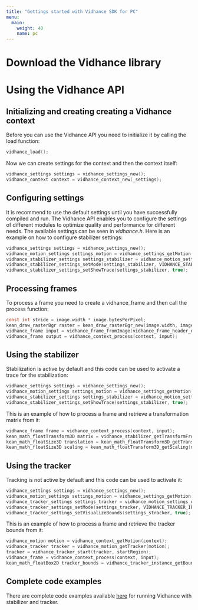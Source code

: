 ```yaml
---
title: "Gettings started with Vidhance SDK for PC"
menu:
  main:
    weight: 40
    name: pc
---
```

# Download the Vidhance library
# Using the Vidhance API
## Initializing and creating creating a Vidhance context
Before you can use the Vidhance API you need to initialize it by calling the load function:
```c
vidhance_load();
```
Now we can create settings for the context and then the context itself:
```c
vidhance_settings settings = vidhance_settings_new();
vidhance_context context = vidhance_context_new(_settings);
```
## Configuring settings
It is recommend to use the default settings until you have successfully compiled and run. The Vidhance API enables you to configure the settings of different modules to optimize quality and performance for different needs. The available settings can be seen in *vidhance.h*. Here is an example on how to configure stabilizer settings:
```c
vidhance_settings settings = vidhance_settings_new();
vidhance_motion_settings settings_motion = vidhance_settings_getMotion(settings);
vidhance_stabilizer_settings settings_stabilizer = vidhance_motion_settings_getStabilize(settings_motion);
vidhance_stabilizer_settings_setMode(settings_stabilizer, VIDHANCE_STABILIZE_MODE_OPTICALFLOW);
vidhance_stabilizer_settings_setShowTrace(settings_stabilizer, true);
```
## Processing frames
To process a frame you need to create a vidhance_frame and then call the process function:
```c
const int stride = image.width * image.bytesPerPixel;
kean_draw_rasterBgr raster = kean_draw_rasterBgr_new(image.width, image.height, stride, image.data);
vidhance_frame input = vidhance_frame_fromImage(vidhance_frame_header_default(), raster);
vidhance_frame output = vidhance_context_process(context, input);
```
## Using the stabilizer
Stabilization is active by default and this code can be used to activate a trace for the stabilization:
```c
vidhance_settings settings = vidhance_settings_new();
vidhance_motion_settings settings_motion = vidhance_settings_getMotion(settings);
vidhance_stabilizer_settings settings_stabilizer = vidhance_motion_settings_getStabilize(settings_motion);
vidhance_stabilizer_settings_setShowTrace(settings_stabilizer, true);
```
This is an example of how to process a frame and retrieve a transformation matrix from it:
```c
vidhance_frame frame = vidhance_context_process(context, input);
kean_math_floatTransform3D matrix = vidhance_stabilizer_getTransformFromFrame(frame);
kean_math_floatSize3D translation = kean_math_floatTransform3D_getTranslation(matrix);
kean_math_floatSize3D scaling = kean_math_floatTransform3D_getScaling(matrix);
```
## Using the tracker
Tracking is not active by default and this code can be used to activate it:
```c
vidhance_settings settings = vidhance_settings_new();
vidhance_motion_settings settings_motion = vidhance_settings_getMotion(settings);
vidhance_tracker_settings settings_tracker = vidhance_motion_settings_getTracker(settings_motion);
vidhance_tracker_settings_setMode(settings_tracker, VIDHANCE_TRACKER_IR);
vidhance_tracker_settings_setVisualizeBounds(settings_stracker, true);
```
This is an example of how to process a frame and retrieve the tracker bounds from it:
```c
vidhance_motion motion = vidhance_context_getMotion(context);
vidhance_tracker tracker = vidhance_motion_getTracker(motion);
tracker = vidhance_tracker_start(tracker, startRegion);
vidhance_frame = vidhance_context_process(context, input);
kean_math_floatBox2D tracker_bounds = vidhance_tracker_instance_getBounds(tracker);
```
## Complete code examples
There are complete code examples available [here](https://github.com/sebastianbaginski/example-vidhance-pc-cpp-stabilize-track) for running Vidhance with stabilizer and tracker.
